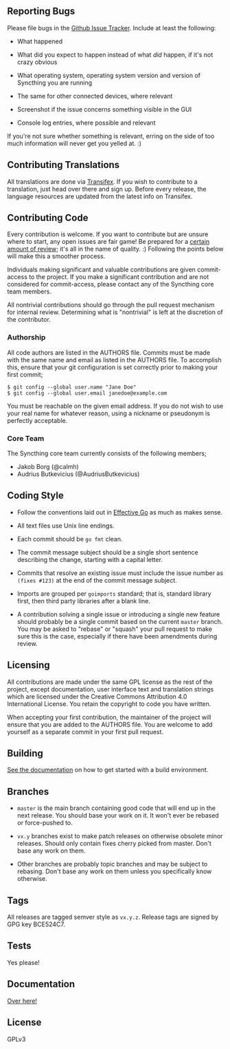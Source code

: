 ## Reporting Bugs

Please file bugs in the [Github Issue
Tracker](https://github.com/syncthing/syncthing/issues). Include at
least the following:

 - What happened

 - What did you expect to happen instead of what *did* happen, if it's
   not crazy obvious

 - What operating system, operating system version and version of
   Syncthing you are running

 - The same for other connected devices, where relevant

 - Screenshot if the issue concerns something visible in the GUI

 - Console log entries, where possible and relevant

If you're not sure whether something is relevant, erring on the side of
too much information will never get you yelled at. :)

## Contributing Translations

All translations are done via
[Transifex](https://www.transifex.com/projects/p/syncthing/). If you
wish to contribute to a translation, just head over there and sign up.
Before every release, the language resources are updated from the
latest info on Transifex.

## Contributing Code

Every contribution is welcome. If you want to contribute but are unsure
where to start, any open issues are fair game! Be prepared for a
[certain amount of review](https://github.com/syncthing/syncthing/wiki/FAQ#why-are-you-being-so-hard-on-my-pull-request);
it's all in the name of quality. :) Following the points below will make this
a smoother process.

Individuals making significant and valuable contributions are given
commit-access to the project. If you make a significant contribution and
are not considered for commit-access, please contact any of the
Syncthing core team members.

All nontrivial contributions should go through the pull request
mechanism for internal review. Determining what is "nontrivial" is left
at the discretion of the contributor.

### Authorship

All code authors are listed in the AUTHORS file. Commits must be made
with the same name and email as listed in the AUTHORS file. To
accomplish this, ensure that your git configuration is set correctly
prior to making your first commit;

    $ git config --global user.name "Jane Doe"
    $ git config --global user.email janedoe@example.com

You must be reachable on the given email address. If you do not wish to
use your real name for whatever reason, using a nickname or pseudonym is
perfectly acceptable.

### Core Team

The Syncthing core team currently consists of the following members;

 - Jakob Borg (@calmh)
 - Audrius Butkevicius (@AudriusButkevicius)

## Coding Style

- Follow the conventions laid out in [Effective Go](https://golang.org/doc/effective_go.html)
  as much as makes sense.

- All text files use Unix line endings.

- Each commit should be `go fmt` clean.

- The commit message subject should be a single short sentence
  describing the change, starting with a capital letter.

- Commits that resolve an existing issue must include the issue number
  as `(fixes #123)` at the end of the commit message subject.

- Imports are grouped per `goimports` standard; that is, standard
  library first, then third party libraries after a blank line.

- A contribution solving a single issue or introducing a single new
  feature should probably be a single commit based on the current
  `master` branch. You may be asked to "rebase" or "squash" your pull
  request to make sure this is the case, especially if there have been
  amendments during review.

## Licensing

All contributions are made under the same GPL license as the rest of the
project, except documentation, user interface text and translation
strings which are licensed under the Creative Commons Attribution 4.0
International License. You retain the copyright to code you have
written.

When accepting your first contribution, the maintainer of the project
will ensure that you are added to the AUTHORS file. You are welcome to
add yourself as a separate commit in your first pull request.

## Building

[See the documentation](https://github.com/syncthing/syncthing/wiki/Building)
on how to get started with a build environment.

## Branches

 - `master` is the main branch containing good code that will end up in
   the next release. You should base your work on it. It won't ever be
   rebased or force-pushed to.

 - `vx.y` branches exist to make patch releases on otherwise obsolete
   minor releases. Should only contain fixes cherry picked from master.
   Don't base any work on them.

 - Other branches are probably topic branches and may be subject to
   rebasing. Don't base any work on them unless you specifically know
   otherwise.

## Tags

All releases are tagged semver style as `vx.y.z`. Release tags are
signed by GPG key BCE524C7.

## Tests

Yes please!

## Documentation

[Over here!](https://github.com/syncthing/syncthing/wiki)

## License

GPLv3
